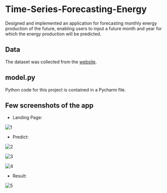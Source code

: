 # Time-Series-Forecasting-Energy
Designed and implemented an application for forecasting monthly energy production of the future, enabling users to input a future month and year for which the energy production will be predicted.

## Data
The dataset was collected from the [website](https://fred.stlouisfed.org/series/IPUTIL).
 
## model.py
Python code for this project is contained in a Pycharm file. 

## Few screenshots of the app

* Landing Page:
  
![1](https://github.com/Anju-Anne-Varghese1/Time-Series-Forecasting-Energy/assets/137760122/f5f68875-d33c-4995-bce3-b88f28c5a38d)

* Predict:
  
 ![2](https://github.com/Anju-Anne-Varghese1/Time-Series-Forecasting-Energy/assets/137760122/86af83fe-5ad0-4472-9a82-c2bccdd76b3c)

 ![3](https://github.com/Anju-Anne-Varghese1/Time-Series-Forecasting-Energy/assets/137760122/427d9153-83ed-419f-b636-c8a6f9e0ffb6)

 ![4](https://github.com/Anju-Anne-Varghese1/Time-Series-Forecasting-Energy/assets/137760122/5a75a190-3acd-4707-aef0-1857f6547ffd)

* Result:
  
 ![5](https://github.com/Anju-Anne-Varghese1/Time-Series-Forecasting-Energy/assets/137760122/6dd9aa4e-c6d5-4241-9bf9-576f075d8bad)



